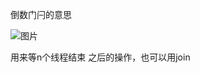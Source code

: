 倒数门闩的意思

![图片](https://uploader.shimo.im/f/VFnV5dZWlz0seeht.png!thumbnail)

用来等n个线程结束 之后的操作，也可以用join


